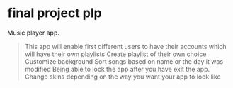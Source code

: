 # final project plp
Music player app.
> This app will enable first different users to have their accounts which will have their own playlists
> Create playlist of their own choice
> Customize background
> Sort songs based on name or the day it was modified
> Being able to lock the app after you have exit the app.
> Change skins depending on the way you want your app to look like
